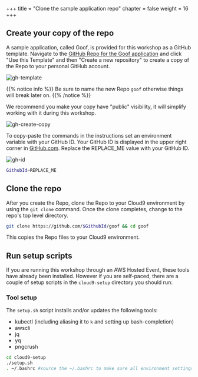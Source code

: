 +++
title = "Clone the sample application repo"
chapter = false
weight = 16
+++

## Create your copy of the repo

A sample application, called Goof, is provided for this workshop as a GitHub template. Navigate to the [GitHub Repo for the Goof application](https://github.com/snyk-partners/goof) and click "Use this Template" and then "Create a new repository" to create a copy of the Repo to your personal GitHub account. 


![gh-template](/images/gh-use-template.png)

{{% notice info %}}
Be sure to name the new Repo `goof` otherwise things will break later on.
{{% /notice %}}

We recommend you make your copy have "public" visibility, it will simplify working with it during this workshop.

![gh-create-copy](/images/gh-create-copy.png)

To copy-paste the commands in the instructions set an environment variable with your GitHub ID. Your GitHub ID is displayed in the upper right corner in [GitHub.com](github.com). Replace the REPLACE_ME value with your GitHub ID.

![gh-id](/images/gh-id.png)

```sh
GithubId=REPLACE_ME
```

## Clone the repo
After you create the Repo, clone the Repo to your Cloud9 environment by using the `git clone` command. Once the clone completes, change to the repo's top level directory. 

```sh
git clone https://github.com/$GithubId/goof && cd goof
```

This copies the Repo files to your Cloud9 environment. 


## Run setup scripts
If you are running this workshop through an AWS Hosted Event, these tools have already been installed. However if you are self-paced, there are a couple of setup scripts in the `cloud9-setup` directory you should run:

### Tool setup
The `setup.sh` script installs and/or updates the following tools:

* kubectl (including aliasing it to `k` and setting up bash-completion)
* awscli
* jq
* yq
* pngcrush

```sh
cd cloud9-setup
./setup.sh
. ~/.bashrc #source the ~/.bashrc to make sure all environment settings are in place
```
